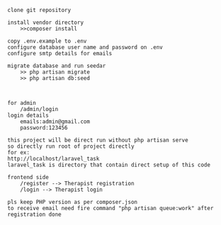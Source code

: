     clone git repository
    
    install vendor directory 
        >>composer install

    copy .env.example to .env
    configure database user name and password on .env
    configure smtp details for emails
    
    migrate database and run seedar
        >> php artisan migrate
        >> php artisan db:seed
    


    for admin
        /admin/login
    login details   
        emails:admin@gmail.com
        password:123456

    this project will be direct run without php artisan serve
    so directly run root of project directly
    for ex: 
    http://localhost/laravel_task
    laravel_task is directory that contain direct setup of this code

    frontend side 
        /register --> Therapist registration 
        /login --> Therapist login 

    pls keep PHP version as per composer.json 
    to receive email need fire command "php artisan queue:work" after registration done